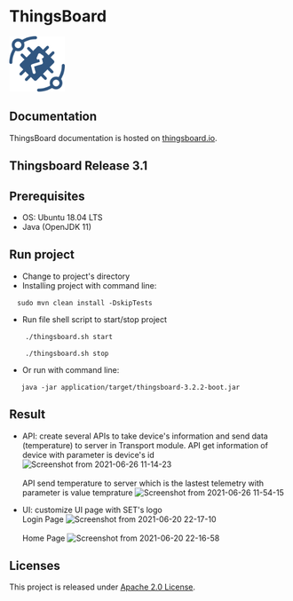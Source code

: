 # ThingsBoard 


<img src="./img/logo.png?raw=true" width="100" height="100">

## Documentation

ThingsBoard documentation is hosted on [thingsboard.io](https://thingsboard.io/docs).

## Thingsboard Release 3.1

## Prerequisites
- OS: Ubuntu 18.04 LTS
- Java (OpenJDK 11)

## Run project
- Change to project's directory
- Installing project with command line:
```
  sudo mvn clean install -DskipTests
```
- Run file shell script to start/stop project
```
    ./thingsboard.sh start
```
```
    ./thingsboard.sh stop
```
- Or run with command line:
```
   java -jar application/target/thingsboard-3.2.2-boot.jar
```

## Result
- API: create several APIs to take device's information and send data (temperature) to server in Transport module.
  API get information of device with parameter is device's id
    ![Screenshot from 2021-06-26 11-14-23](https://user-images.githubusercontent.com/49309912/123501544-e795cc00-d66f-11eb-8321-f83bd0681c2a.png)
    </br>
    </br>
  API send temperature to server which is the lastest telemetry with parameter is value temprature
  ![Screenshot from 2021-06-26 11-54-15](https://user-images.githubusercontent.com/49309912/123502264-44e04c00-d675-11eb-8cdc-57895b4b49c9.png)
  </br>


- UI: customize UI page with SET's logo
  </br>
  Login Page
  ![Screenshot from 2021-06-20 22-17-10](https://user-images.githubusercontent.com/49309912/123501234-9dabe680-d66d-11eb-8683-f99895364aa2.png)
  </br>
  </br>
  Home Page
  ![Screenshot from 2021-06-20 22-16-58](https://user-images.githubusercontent.com/49309912/123501236-9f75aa00-d66d-11eb-830a-05cf09a50602.png)



## Licenses

This project is released under [Apache 2.0 License](./LICENSE).
